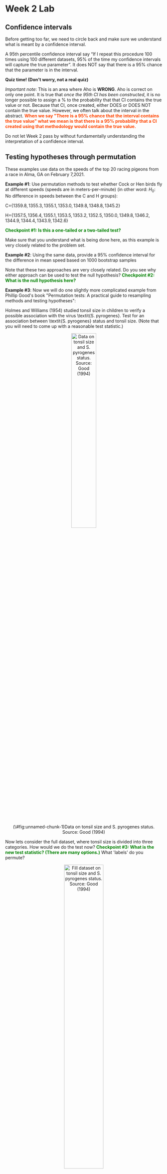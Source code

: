 Week 2 Lab
=============

Confidence intervals
-----------------------

Before getting too far, we need to circle back and make sure we understand what is meant by a confidence interval. 

A 95th percentile confidence interval say “If I repeat this procedure 100 times using 100 different datasets, 95% of the time my confidence intervals will capture the true parameter”. It does NOT say that there is a 95% chance that the parameter is in the interval.

**Quiz time! (Don't worry, not a real quiz)**

*Important note*: This is an area where Aho is **WRONG**. Aho is correct on only one point. It is true that *once the 95th CI has been constructed*, it is no longer possible to assign a $\%$ to the probability that that CI contains the true value or not. Because that CI, once created, either DOES or DOES NOT contain the true value. However, we often talk about the interval in the abstract. **<span style="color: orangered;">When we say "There is a 95$\%$ chance that the interval contains the true value" what we mean is that there is a 95$\%$ probability that a CI created using that methodology would contain the true value.</span>**

Do not let Week 2 pass by without fundamentally understanding the interpretation of a confidence interval. 

Testing hypotheses through permutation
------------------------------------

These examples use data on the speeds of the top 20 racing pigeons from a race in Alma, GA on February 7,2021. 

**Example #1**: Use permutation methods to test whether Cock or Hen birds fly at different speeds (speeds are in meters-per-minute) (in other word: $H_{0}$: No difference in speeds between the C and H groups):

C=$\{1359.8,1355.3,1355.1,1353.0,1349.8,1348.8,1345.2\}$

H=$\{1357.5,1356.4,1355.1,1353.5,1353.2,1352.5,1350.0,1349.8,1346.2,1344.9,1344.4,1343.9,1342.6\}$

**<span style="color: green;">Checkpoint #1: Is this a one-tailed or a two-tailed test?</span>**

Make sure that you understand what is being done here, as this example is very closely related to the problem set.


**Example #2**: Using the same data, provide a 95% confidence interval for the difference in mean speed based on 1000 bootstrap samples

Note that these two approaches are very closely related. Do you see why either approach can be used to test the null hypothesis? **<span style="color: green;">Checkpoint #2: What is the null hypothesis here?</span>**

**Example #3**: Now we will do one slightly more complicated example from Phillip Good's book "Permutation tests: A practical guide to resampling methods and testing hypotheses":

Holmes and Williams (1954) studied tonsil size in children to verify a possible association with the virus \textit{S. pyrogenes}. Test for an association between \textit{S. pyrogenes} status and tonsil size. (Note that you will need to come up with a reasonable test statistic.)

<div class="figure" style="text-align: center">
<img src="Table2categories.png" alt="Data on tonsil size and S. pyrogenes status. Source: Good (1994)" width="40%" />
<p class="caption">(\#fig:unnamed-chunk-1)Data on tonsil size and S. pyrogenes status. Source: Good (1994)</p>
</div>

Now lets consider the full dataset, where tonsil size is divided into three categories. How would we do the test now? **<span style="color: green;">Checkpoint #3: What is the new test statistic? (There are many options.)</span>** What 'labels' do you permute?

<div class="figure" style="text-align: center">
<img src="Table3categories.png" alt="Fill dataset on tonsil size and S. pyrogenes status. Source: Good (1994)" width="50%" />
<p class="caption">(\#fig:unnamed-chunk-2)Fill dataset on tonsil size and S. pyrogenes status. Source: Good (1994)</p>
</div>

Basics of bootstrap and jackknife
------------------------------------

To get started with bootstrap and jackknife techniques, we start by working through a very simple example. First we simulate some data


```r
x<-seq(0,9,by=1)
```

This will constutute our "data". Let's print the result of sampling with replacement to get a sense for it...


```r
table(sample(x,size=length(x),replace=T))
```

```
## 
## 2 3 4 5 7 8 9 
## 1 1 1 1 2 2 2
```

Now we will write a little script to take bootstrap samples and calculate the means of each of these bootstrap samples


```r
xmeans<-vector(length=1000)
for (i in 1:1000)
  {
  xmeans[i]<-mean(sample(x,replace=T))
  }
```

The actual number of bootstrapped samples is arbitrary *at this point* but there are ways of characterizing the precision of the bootstrap (jackknife-after-bootstrap) which might inform the number of bootstrap samples needed. *In practice*, people tend to pick some arbitrary but large number of bootstrap samples because computers are so fast that it is often easy to draw far more samples than are actually needed. When calculation of the statistic is slow (as might be the case if you are using the samples to construct a phylogeny, for example), then you would need to be more concerned with the number of bootstrap samples. 

First, lets just look at a histogram of the bootstrapped means and plot the actual sample mean on the histogram for comparison



```r
hist(xmeans,breaks=30,col="pink")
abline(v=mean(x),lwd=2)
```

<img src="Week-2-lab_files/figure-html/unnamed-chunk-6-1.png" width="672" />

Calculating bias and standard error
-----------------------------------

From these we can calculate the bias and standard deviation for the mean (which is the "statistic"):

$$
\widehat{Bias_{boot}} = \left(\frac{1}{k}\sum^{k}_{i=1}\theta^{*}_{i}\right)-\hat{\theta}
$$


```r
bias.boot<-mean(xmeans)-mean(x)
bias.boot
```

```
## [1] 0.0195
```

```r
hist(xmeans,breaks=30,col="pink")
abline(v=mean(x),lwd=5,col="black")
abline(v=mean(xmeans),lwd=2,col="yellow")
```

<img src="Week-2-lab_files/figure-html/unnamed-chunk-7-1.png" width="672" />

$$
\widehat{s.e._{boot}} = \sqrt{\frac{1}{k-1}\sum^{k}_{i=1}(\theta^{*}_{i}-\bar{\theta^{*}})^{2}}
$$


```r
se.boot<-sd(xmeans)
```

We can find the confidence intervals in two ways:

Method #1: Assume the bootstrap statistics are normally distributed


```r
LL.boot<-mean(xmeans)-1.96*se.boot #where did 1.96 come from?
UL.boot<-mean(xmeans)+1.96*se.boot
LL.boot
```

```
## [1] 2.734588
```

```r
UL.boot
```

```
## [1] 6.304412
```

Method #2: Simply take the quantiles of the bootstrap statistics


```r
quantile(xmeans,c(0.025,0.975))
```

```
##  2.5% 97.5% 
##   2.8   6.3
```

Let's compare this to what we would have gotten if we had used normal distribution theory. First we have to calculate the standard error:


```r
se.normal<-sqrt(var(x)/length(x))
LL.normal<-mean(x)-qt(0.975,length(x)-1)*se.normal
UL.normal<-mean(x)+qt(0.975,length(x)-1)*se.normal
LL.normal
```

```
## [1] 2.334149
```

```r
UL.normal
```

```
## [1] 6.665851
```

In this case, the confidence intervals we got from the normal distribution theory are too wide.

**<span style="color: green;">Checkpoint #4: Does it make sense why the normal distribution theory intervals are too wide?</span>** Because the original were were uniformly distributed, the data has higher variance than would be expected and therefore the standard error is higher than would be expected.

There are two packages that provide functions for bootstrapping, 'boot' and 'boostrap'. We will start by using the 'bootstrap' package, which was originally designed for Efron and Tibshirani's monograph on the bootstrap. 

To test the main functionality of the 'bootstrap' package, we will use the data we already have. The 'bootstrap' function requires the input of a user-defined function to calculate the statistic of interest. Here I will write a function that calculates the mean of the input values.


```r
library(bootstrap)
theta<-function(x)
  {
    mean(x)
  }
results<-bootstrap(x=x,nboot=1000,theta=theta)
results
```

```
## $thetastar
##    [1] 5.7 3.9 4.4 2.7 3.9 3.2 5.1 4.7 5.5 5.2 4.6 5.1 4.5 3.3 4.3 4.4 4.8 4.6
##   [19] 5.3 6.3 6.4 4.3 3.8 7.0 5.6 6.6 5.7 3.8 2.6 4.7 5.9 3.6 3.1 3.5 3.7 5.8
##   [37] 4.1 4.0 4.4 3.6 4.9 5.8 4.8 4.9 4.9 3.7 4.5 4.9 4.4 4.9 2.5 4.0 4.5 6.7
##   [55] 4.0 4.3 3.4 4.4 5.3 5.1 4.3 5.4 5.7 4.3 3.6 5.2 6.0 4.9 5.3 4.5 4.2 4.3
##   [73] 5.1 5.3 3.8 4.6 4.4 4.1 4.5 4.6 3.7 4.1 3.7 5.7 5.0 4.1 5.8 4.7 4.4 5.5
##   [91] 4.2 2.7 4.7 3.1 5.5 2.4 4.7 5.2 4.4 4.2 6.1 4.7 5.6 4.6 5.6 4.5 3.8 3.5
##  [109] 6.2 4.5 3.8 5.5 2.7 4.0 3.6 4.6 5.2 3.9 4.3 3.9 3.0 4.7 3.3 5.4 5.6 3.4
##  [127] 3.8 2.4 3.5 5.0 4.6 5.3 4.0 5.3 2.8 5.8 4.6 5.9 4.5 4.7 4.5 3.7 4.8 5.7
##  [145] 3.1 3.8 4.0 4.6 4.1 5.8 4.1 4.1 4.5 5.1 4.4 3.8 4.9 4.0 4.4 3.7 3.1 4.7
##  [163] 5.4 4.6 5.9 3.2 5.1 5.0 4.9 4.1 4.2 5.4 4.9 4.0 3.3 4.7 4.2 3.2 3.8 4.8
##  [181] 5.3 4.1 6.3 5.2 3.8 3.9 3.9 5.5 4.3 4.7 4.4 4.3 3.8 4.9 3.6 4.5 5.0 4.2
##  [199] 6.5 3.2 3.6 2.6 3.5 4.8 3.0 3.7 4.6 4.6 4.9 4.6 4.4 4.1 3.9 4.6 6.1 5.5
##  [217] 4.0 4.3 4.4 3.0 4.8 4.6 4.1 5.5 5.1 3.8 5.4 4.3 2.6 4.2 4.5 4.9 4.0 3.6
##  [235] 3.9 3.9 4.2 4.8 4.0 4.4 5.2 3.3 4.8 3.9 5.0 2.5 4.8 3.6 5.2 3.5 3.1 3.3
##  [253] 5.2 3.8 5.0 4.1 5.2 4.5 3.5 4.5 3.4 6.2 3.7 3.7 4.9 5.5 5.0 5.6 3.7 4.5
##  [271] 4.7 6.8 4.5 5.3 4.1 5.7 2.7 4.6 5.6 3.6 3.1 4.5 4.0 4.8 5.2 4.5 2.6 3.6
##  [289] 4.0 4.8 4.9 3.4 4.7 4.3 2.7 3.8 5.5 5.1 2.1 2.8 4.9 4.9 4.4 3.8 3.7 5.9
##  [307] 4.6 4.5 5.9 5.7 5.2 3.7 4.7 3.4 5.1 4.7 4.0 5.6 2.9 4.1 5.2 4.7 4.9 3.5
##  [325] 5.3 4.1 5.1 5.0 4.6 4.7 5.7 3.8 3.2 6.1 4.2 5.8 3.4 3.7 5.0 4.5 3.7 4.5
##  [343] 3.6 3.9 5.0 5.0 3.1 4.7 4.3 2.7 4.7 4.7 5.7 5.3 5.0 3.8 4.6 5.3 3.5 4.1
##  [361] 3.8 4.2 5.5 3.2 4.6 5.4 3.2 5.7 5.4 4.3 5.0 3.2 5.2 3.9 5.5 4.6 5.7 2.9
##  [379] 3.8 3.7 4.0 3.0 4.7 4.4 5.7 4.9 5.2 3.8 5.8 5.7 5.2 4.6 5.1 5.3 4.4 4.8
##  [397] 4.0 5.5 4.5 4.9 4.5 4.4 3.9 4.2 3.3 5.5 4.0 4.7 3.4 4.5 4.1 5.1 4.7 1.5
##  [415] 3.8 5.3 4.5 3.6 4.4 6.8 3.8 5.0 3.7 3.1 2.8 3.2 4.6 3.7 5.2 4.1 4.5 4.7
##  [433] 4.4 4.7 4.2 4.6 5.5 3.8 4.2 5.2 4.5 5.4 4.7 3.2 6.2 5.3 4.1 4.4 3.4 5.8
##  [451] 5.3 5.0 3.5 3.4 6.1 5.5 4.8 4.4 3.5 5.1 5.0 5.9 5.1 5.2 4.6 5.4 4.0 4.8
##  [469] 6.7 4.1 4.9 4.6 4.7 4.6 3.7 4.9 4.3 4.0 6.1 4.5 4.8 4.9 6.0 4.4 3.9 3.3
##  [487] 5.4 4.9 4.7 3.4 3.5 5.5 5.6 4.5 6.2 4.5 6.2 4.4 5.1 5.2 4.2 4.1 4.6 3.4
##  [505] 6.0 5.7 3.3 4.9 4.6 5.0 4.8 5.5 3.7 4.3 4.9 3.9 4.2 4.1 3.6 3.7 3.3 4.4
##  [523] 4.4 6.5 3.0 5.4 3.5 4.9 4.8 4.2 5.4 5.7 3.5 4.7 4.1 5.7 6.2 2.4 3.3 4.7
##  [541] 4.4 2.9 4.7 3.0 3.6 4.1 5.2 5.3 3.8 2.9 5.0 3.1 4.9 5.0 5.7 2.9 3.7 4.8
##  [559] 5.7 6.4 4.3 4.1 4.7 5.8 3.3 4.5 4.4 3.8 2.7 5.3 5.0 5.1 4.7 5.1 3.9 3.6
##  [577] 3.6 5.5 3.1 3.6 6.0 4.0 5.8 5.9 4.3 5.7 4.9 2.7 4.0 3.7 4.9 3.8 5.3 5.2
##  [595] 5.6 4.1 4.0 5.0 4.3 2.7 3.4 5.8 4.8 4.4 5.8 4.7 5.1 6.3 6.3 5.5 5.1 5.2
##  [613] 3.8 5.9 5.4 3.1 4.9 5.7 4.5 4.8 3.8 3.2 5.2 4.7 2.7 4.7 4.5 6.3 4.0 4.8
##  [631] 5.0 2.8 3.8 4.0 5.5 5.4 5.9 4.5 5.3 5.3 5.3 3.5 6.5 6.2 2.6 5.3 4.5 3.8
##  [649] 4.5 4.6 4.3 4.3 3.6 5.3 3.7 4.6 4.7 5.8 3.8 3.5 2.9 5.8 5.0 4.7 4.7 2.9
##  [667] 4.1 4.2 3.2 3.4 2.4 5.0 3.0 5.1 4.9 4.1 3.9 4.1 3.9 4.3 4.4 6.3 4.5 5.6
##  [685] 2.8 4.9 4.7 4.3 5.4 3.2 5.1 4.1 3.8 2.2 5.9 5.5 3.4 6.0 4.9 4.7 5.8 4.7
##  [703] 3.3 3.4 2.8 5.7 6.1 4.2 4.4 5.1 5.5 4.5 5.5 3.2 5.0 6.4 5.7 4.8 4.0 5.1
##  [721] 4.9 5.0 3.7 4.1 5.0 4.3 5.2 6.1 4.6 3.2 5.6 6.5 4.1 3.4 4.3 5.0 3.9 2.9
##  [739] 5.7 5.3 3.4 4.3 5.4 4.2 3.9 6.0 6.3 5.8 3.6 3.5 4.7 5.0 3.0 6.5 4.9 4.8
##  [757] 3.4 4.9 4.2 5.0 5.4 2.5 3.7 4.8 6.3 6.4 4.9 4.4 4.2 3.3 5.5 4.2 4.2 5.7
##  [775] 4.9 5.4 5.1 3.1 2.9 4.7 4.1 6.2 3.8 4.3 2.8 5.3 3.3 3.0 5.9 4.5 5.2 4.5
##  [793] 6.0 3.5 4.8 4.2 2.7 5.9 4.1 3.5 5.1 4.5 3.3 4.9 5.0 3.4 3.7 3.4 4.2 3.1
##  [811] 3.9 3.6 3.1 4.7 6.1 5.2 4.8 3.1 4.1 4.2 5.4 5.4 3.3 4.2 5.2 3.7 4.3 5.3
##  [829] 3.5 4.1 4.9 4.7 4.6 3.0 4.1 5.5 5.1 3.3 5.7 4.9 3.8 2.7 4.5 4.3 4.2 5.0
##  [847] 5.0 3.6 4.2 3.0 4.0 5.7 5.2 3.7 5.4 3.5 5.2 2.1 3.7 3.6 4.1 3.7 5.5 3.2
##  [865] 3.7 5.1 4.7 5.1 3.4 4.7 3.4 4.8 5.1 5.3 4.7 4.1 3.8 6.8 5.0 4.8 5.4 3.7
##  [883] 3.8 4.1 3.4 5.9 4.3 5.0 3.4 5.1 4.0 4.5 3.3 4.7 5.3 4.5 3.9 3.2 5.7 3.9
##  [901] 5.2 4.7 6.2 3.2 6.7 5.8 5.6 3.2 4.8 5.0 5.5 3.1 4.0 5.8 4.6 2.9 3.4 3.1
##  [919] 5.5 3.6 4.1 4.3 4.1 2.9 5.7 4.6 2.8 4.7 5.1 5.2 3.8 4.4 5.4 5.2 3.2 3.2
##  [937] 4.1 6.9 4.7 3.2 5.3 5.4 4.3 3.6 4.4 4.7 3.6 4.8 5.9 5.4 4.0 6.2 3.4 4.2
##  [955] 4.1 5.0 4.2 4.4 4.5 5.8 4.2 4.4 3.6 6.1 5.2 4.3 4.8 5.0 5.3 6.9 4.7 4.3
##  [973] 4.1 4.9 5.1 4.1 2.7 5.3 5.1 5.5 3.3 4.0 5.0 3.6 4.2 3.3 3.9 2.5 3.6 4.8
##  [991] 3.3 4.3 6.1 4.1 4.5 4.0 3.1 5.2 4.2 2.0
## 
## $func.thetastar
## NULL
## 
## $jack.boot.val
## NULL
## 
## $jack.boot.se
## NULL
## 
## $call
## bootstrap(x = x, nboot = 1000, theta = theta)
```

```r
quantile(results$thetastar,c(0.025,0.975))
```

```
##  2.5% 97.5% 
##   2.7   6.3
```

Notice that we get exactly what we got last time. This illustrates an important point, which is that the bootstrap functions are often no easier to use than something you could write yourself.

You can also define a function of the bootstrapped statistics (we have been calling this theta) to pull out immediately any summary statistics you are interested in from the bootstrapped thetas.

Here I will write a function that calculates the bias of my estimate of the mean (which is 4.5 [i.e. the mean of the number 0,1,2,3,4,5,6,7,8,9])


```r
bias<-function(x)
  {
  mean(x)-4.5
  }
results<-bootstrap(x=x,nboot=1000,theta=theta,func=bias)
results
```

```
## $thetastar
##    [1] 5.0 3.9 4.2 5.3 3.4 3.7 6.9 4.9 3.6 3.8 4.0 3.6 3.3 3.3 3.6 3.8 6.0 4.6
##   [19] 4.2 4.4 4.0 3.9 2.0 4.2 5.3 4.7 3.2 4.1 5.0 3.3 5.2 5.7 4.1 3.7 4.8 4.3
##   [37] 2.5 3.6 5.1 4.7 4.4 3.6 3.6 5.5 5.0 5.2 4.3 4.0 3.9 3.8 4.6 5.0 4.7 4.1
##   [55] 4.4 4.3 4.8 4.4 3.1 4.6 6.3 4.9 4.2 3.6 5.2 3.8 3.9 5.0 4.1 3.7 4.7 5.2
##   [73] 4.2 3.6 2.9 4.9 4.5 7.0 5.2 2.6 5.2 3.8 4.9 5.2 4.1 5.5 4.2 3.9 3.8 2.8
##   [91] 3.4 3.0 3.3 3.2 3.4 4.6 6.4 5.2 2.7 2.9 3.8 5.6 4.0 5.1 3.5 3.4 4.7 3.2
##  [109] 5.5 5.1 4.2 4.3 4.7 5.6 3.6 4.8 5.2 5.1 4.7 5.2 4.5 3.0 5.2 4.4 4.2 5.2
##  [127] 3.2 2.5 4.3 3.5 3.5 6.4 3.5 3.6 3.5 5.6 5.4 4.7 4.6 4.9 3.3 5.8 4.8 5.9
##  [145] 3.5 2.0 2.5 3.1 3.3 4.2 6.5 4.0 5.0 5.8 4.3 4.5 4.9 3.3 3.3 2.3 4.0 4.4
##  [163] 4.3 4.5 4.7 6.8 4.9 5.4 4.3 4.7 2.6 3.7 5.6 5.4 5.3 3.1 6.0 4.0 5.4 4.6
##  [181] 4.9 4.4 4.7 5.1 3.8 5.0 4.6 5.4 5.0 3.1 3.2 2.8 5.7 5.5 4.2 2.1 3.9 4.7
##  [199] 4.9 4.8 4.0 6.9 3.2 6.0 4.6 4.0 6.5 3.3 5.5 5.1 5.3 3.5 4.6 5.6 4.9 3.6
##  [217] 5.3 4.5 3.4 4.5 2.7 4.6 4.9 3.3 4.7 4.2 4.1 5.8 4.0 3.3 4.1 3.9 5.6 4.0
##  [235] 4.4 4.9 3.8 3.9 4.8 3.9 4.9 5.5 4.9 4.8 4.7 4.1 5.3 3.9 4.2 4.8 5.5 4.0
##  [253] 3.6 5.1 6.6 4.5 4.8 4.8 5.6 3.6 4.4 5.5 3.7 5.5 5.6 4.6 3.9 4.2 4.6 3.7
##  [271] 4.3 3.6 4.0 3.6 2.6 5.8 4.8 3.3 4.9 3.0 6.1 3.8 4.8 5.2 5.3 5.7 3.0 4.9
##  [289] 5.3 3.5 3.4 5.4 3.5 2.9 4.7 5.0 4.8 4.5 3.6 6.0 5.0 5.3 5.7 5.2 4.7 3.6
##  [307] 5.3 1.9 4.9 3.7 4.3 4.0 4.9 5.7 4.7 4.8 3.6 4.3 4.6 4.0 3.8 4.3 4.8 5.9
##  [325] 3.4 3.6 5.3 5.2 4.8 4.7 4.3 4.3 5.1 4.7 4.2 3.3 4.8 2.9 5.1 3.4 5.0 5.7
##  [343] 4.7 4.4 5.4 5.4 5.0 4.3 4.2 7.0 5.1 4.4 5.7 5.4 6.0 4.0 5.0 5.1 5.7 3.0
##  [361] 6.3 4.5 4.1 1.9 5.5 4.4 5.2 5.2 3.6 4.1 4.3 2.5 4.5 3.8 4.2 3.9 5.3 4.2
##  [379] 4.4 3.3 5.4 4.3 4.6 5.1 3.6 5.4 4.4 3.6 3.3 4.7 4.0 5.9 5.6 4.4 4.2 3.1
##  [397] 4.9 3.8 5.3 4.2 4.0 3.8 5.0 5.0 4.7 3.2 5.6 4.5 5.0 4.1 4.2 5.2 5.4 6.1
##  [415] 4.2 5.0 5.4 4.7 5.1 3.8 4.3 4.8 3.9 5.0 4.7 3.5 4.5 4.2 3.6 4.4 5.4 4.8
##  [433] 4.3 4.1 4.9 5.1 4.7 4.6 4.7 5.1 4.4 5.9 5.4 4.9 2.7 3.8 4.5 3.7 3.3 3.9
##  [451] 4.2 5.1 3.2 4.9 6.7 4.1 4.5 2.6 3.7 3.7 5.3 4.9 5.5 5.1 3.4 5.7 5.2 4.5
##  [469] 5.5 3.6 4.9 5.8 5.9 4.4 4.5 5.2 3.6 4.0 5.1 3.9 3.9 7.3 3.7 5.1 3.7 5.4
##  [487] 4.7 4.2 4.7 3.8 4.5 4.2 4.3 5.2 4.5 4.0 4.8 4.0 3.1 3.8 4.0 2.9 3.2 4.0
##  [505] 5.1 4.4 4.5 4.8 4.6 4.6 5.2 3.7 5.7 3.6 5.0 4.1 4.5 5.6 5.8 5.1 4.1 6.0
##  [523] 4.2 3.8 4.1 4.9 5.3 4.6 5.0 4.4 5.7 4.9 4.6 5.5 3.9 5.4 4.4 4.4 3.5 7.0
##  [541] 5.2 4.1 5.0 2.5 3.2 4.0 5.3 3.5 4.0 4.8 5.9 5.3 2.5 4.6 4.8 3.5 3.4 3.8
##  [559] 5.1 6.3 5.3 3.9 5.6 3.5 3.3 5.0 4.8 3.2 3.3 4.5 4.8 5.8 3.5 5.1 3.4 3.5
##  [577] 3.4 5.9 4.9 3.0 3.2 3.8 4.5 5.0 5.3 5.8 5.7 3.7 5.7 4.9 4.5 5.9 3.9 4.0
##  [595] 5.5 5.1 4.6 3.9 7.4 5.4 3.5 3.6 4.4 3.7 5.4 3.8 2.9 5.3 4.8 5.3 3.1 5.2
##  [613] 5.3 5.5 5.2 4.7 6.3 5.6 4.4 3.4 4.4 4.4 5.7 4.5 3.6 4.8 3.4 3.6 4.7 4.2
##  [631] 5.4 4.4 4.6 3.1 3.3 5.9 5.5 3.6 5.2 4.9 5.6 4.3 3.1 5.6 3.4 5.8 4.7 4.1
##  [649] 4.6 4.2 4.1 5.5 5.5 3.9 4.6 3.7 3.6 5.0 4.1 3.9 4.8 3.2 3.9 3.8 4.8 2.8
##  [667] 6.3 5.4 6.2 4.4 4.9 3.8 3.6 2.3 4.3 3.6 4.5 4.1 4.5 4.6 5.0 5.0 3.3 5.2
##  [685] 4.2 4.9 3.0 5.1 4.7 4.2 3.7 2.7 4.4 5.1 3.1 4.9 3.3 4.5 5.6 4.0 3.7 3.6
##  [703] 4.5 5.5 3.7 6.0 4.6 4.5 6.4 6.4 3.8 4.0 4.3 3.4 5.1 3.4 2.6 3.6 5.1 4.3
##  [721] 4.8 3.3 4.0 4.8 4.4 3.5 4.6 4.7 5.2 4.5 3.6 6.1 5.1 5.2 2.9 5.3 3.3 4.4
##  [739] 3.6 4.9 5.2 2.9 5.6 5.0 3.5 3.0 4.4 5.2 4.7 5.2 4.2 5.0 5.2 5.5 5.1 3.8
##  [757] 4.4 3.3 5.3 5.4 4.8 4.1 4.2 4.1 5.3 4.4 5.5 3.8 4.7 3.8 3.8 4.1 4.7 3.0
##  [775] 5.2 4.5 4.9 4.5 4.3 5.0 3.9 3.3 4.7 7.0 4.4 4.3 3.0 2.8 5.1 5.2 3.8 4.0
##  [793] 6.9 4.6 5.1 4.1 5.2 5.3 4.7 4.8 4.2 4.6 5.1 3.9 4.1 4.6 4.2 3.8 4.9 4.4
##  [811] 5.5 3.3 2.8 4.0 3.8 5.4 5.8 5.5 4.7 4.2 2.9 3.6 5.5 4.8 5.5 3.6 4.0 5.0
##  [829] 4.2 3.7 3.8 3.9 4.4 4.9 5.3 2.8 5.1 4.4 6.3 4.8 6.0 2.9 4.3 3.8 5.0 4.2
##  [847] 5.1 5.2 5.5 5.0 5.2 3.4 3.9 5.6 3.7 4.8 5.4 5.1 3.4 3.3 4.0 4.5 5.6 4.1
##  [865] 3.9 4.0 4.3 3.5 4.4 4.1 3.4 4.2 3.6 4.5 3.7 3.4 4.5 5.9 3.6 5.5 4.5 6.1
##  [883] 4.8 4.5 6.8 3.3 4.8 4.9 4.0 5.8 4.3 3.6 3.7 6.3 3.8 4.0 5.1 5.1 4.9 3.1
##  [901] 3.5 5.4 5.6 5.8 6.3 4.1 4.5 3.9 4.6 4.6 4.5 4.1 6.1 3.0 2.2 7.0 3.1 4.6
##  [919] 3.0 5.2 4.4 5.9 3.7 4.4 5.1 4.5 6.1 4.5 5.0 4.8 3.2 3.7 4.6 4.6 4.2 4.9
##  [937] 3.4 4.1 3.9 5.3 4.6 3.2 3.2 2.7 3.6 4.3 4.7 6.5 4.9 2.5 4.6 5.4 3.6 4.6
##  [955] 5.5 5.0 5.0 3.5 6.3 4.8 5.2 3.9 4.7 3.2 4.6 3.3 4.1 5.1 5.3 4.3 4.4 4.7
##  [973] 6.0 3.4 3.9 4.2 4.4 3.8 3.8 3.1 3.3 3.2 3.1 5.5 4.2 5.1 4.0 4.8 5.9 4.5
##  [991] 5.9 3.4 4.0 5.6 3.9 5.8 3.0 5.4 4.1 3.5
## 
## $func.thetastar
## [1] -0.0351
## 
## $jack.boot.val
##  [1]  0.48664773  0.38543417  0.28807339  0.11636905 -0.02149254 -0.12588556
##  [7] -0.19631902 -0.28296089 -0.45864865 -0.54735294
## 
## $jack.boot.se
## [1] 1.001345
## 
## $call
## bootstrap(x = x, nboot = 1000, theta = theta, func = bias)
```

Compare this to 'bias.boot' (our result from above). Why might it not be the same? Try running the same section of code several times. See how the value of the bias ($func.thetastar) jumps around? We should not be surprised by this because we can look at the jackknife-after-bootstrap estimate of the standard error of the function (in this case, that function is the bias) and we can see that it is not so small that we wouldn't expect some variation in these values.

Remember, everything we have discussed today are estimates. The statistic as applied to your data will change with new data, as will the standard error, the confidence intervals - everything! All of these values have sampling distributions and are subject to change if you repeated the procedure with new data.

Note that we can calculate any function of $\theta^{*}$. A simple example would be the 72nd percentile:


```r
perc72<-function(x)
  {
  quantile(x,probs=c(0.72))
  }
results<-bootstrap(x=x,nboot=1000,theta=theta,func=perc72)
results
```

```
## $thetastar
##    [1] 5.3 5.3 5.4 4.5 3.9 4.6 5.0 5.6 6.1 4.2 5.3 3.5 4.1 2.7 4.2 3.5 3.5 5.4
##   [19] 4.5 4.6 4.9 4.8 3.2 3.4 3.3 4.8 4.5 4.2 4.5 4.2 3.2 3.7 6.4 3.9 3.3 5.2
##   [37] 6.1 5.1 4.8 4.2 4.4 4.3 3.2 4.7 5.5 4.7 3.3 4.4 4.3 4.5 4.5 3.9 5.3 6.8
##   [55] 5.2 3.9 3.3 4.7 4.9 5.1 5.8 4.2 6.9 4.5 5.8 3.9 5.6 5.0 5.2 4.7 4.2 5.8
##   [73] 3.2 6.5 5.1 4.9 2.7 4.8 3.6 5.0 5.1 3.1 2.6 5.5 4.6 3.7 7.0 5.0 4.0 4.2
##   [91] 5.6 3.3 6.2 4.7 4.3 3.8 3.8 4.8 3.6 5.3 4.3 5.5 5.5 2.8 4.2 4.7 4.1 4.1
##  [109] 3.9 4.6 3.9 4.4 4.2 6.0 4.2 2.3 5.3 4.9 3.4 5.6 3.6 4.9 2.6 3.6 4.2 4.9
##  [127] 3.6 4.1 4.8 3.6 5.9 4.8 4.7 4.3 5.6 2.8 3.7 4.1 4.0 4.0 4.8 4.3 5.9 4.1
##  [145] 4.4 4.3 3.1 4.1 5.2 2.8 3.0 3.5 4.1 3.7 3.0 4.0 4.1 3.9 4.5 4.2 4.2 4.9
##  [163] 4.7 4.4 4.1 5.3 4.9 4.6 4.1 3.5 3.2 3.4 5.7 3.5 2.6 4.5 4.3 3.9 3.5 6.0
##  [181] 5.1 5.4 3.1 5.3 4.5 5.7 4.6 4.7 5.6 4.5 2.7 4.7 3.3 4.4 4.5 6.9 4.6 3.6
##  [199] 4.5 5.3 3.9 3.3 4.0 4.9 4.4 3.6 4.5 4.9 4.9 5.5 3.5 5.4 4.1 3.0 4.0 5.1
##  [217] 5.6 3.1 5.1 5.5 3.4 5.6 5.7 4.1 5.2 6.2 4.0 3.3 5.3 5.4 5.3 2.7 5.3 2.9
##  [235] 4.4 5.4 4.5 4.6 4.3 4.2 4.4 3.4 3.2 5.3 4.6 4.2 4.0 5.4 3.1 4.8 4.8 4.4
##  [253] 3.6 4.4 4.5 2.9 4.8 4.1 5.0 4.7 4.4 4.5 3.6 4.3 4.4 4.8 3.3 6.5 4.9 3.6
##  [271] 3.5 4.9 3.1 5.8 5.2 6.2 4.2 4.2 2.8 6.4 3.9 5.7 5.0 4.2 4.1 4.6 5.5 2.4
##  [289] 4.5 3.8 4.4 4.0 5.2 4.8 5.7 5.2 4.3 3.5 3.7 5.5 5.6 5.3 6.2 2.9 4.3 4.3
##  [307] 4.3 6.2 4.1 5.1 6.4 4.2 4.9 6.2 3.1 6.0 3.7 4.9 4.9 4.9 4.8 3.5 4.1 5.7
##  [325] 3.7 3.3 3.2 4.8 4.6 3.4 4.0 4.7 4.6 3.3 4.6 5.1 4.1 5.3 3.8 3.8 3.0 5.6
##  [343] 3.7 3.8 4.6 4.7 5.4 5.1 3.1 4.7 4.8 5.6 4.8 3.5 5.4 4.3 6.5 4.0 5.8 4.0
##  [361] 4.4 5.5 3.0 3.8 4.4 6.4 4.5 3.6 4.5 4.9 7.1 4.5 5.1 3.8 5.5 5.0 5.4 4.7
##  [379] 6.3 3.8 3.9 3.8 4.9 5.3 4.9 4.6 6.2 3.7 5.1 4.0 4.6 4.3 4.5 1.2 5.1 4.9
##  [397] 5.6 4.1 3.8 4.8 5.2 4.9 4.3 4.9 5.0 4.7 5.4 4.8 3.1 3.9 4.7 4.9 4.5 4.8
##  [415] 4.9 5.5 6.3 5.4 2.4 3.6 5.2 3.9 4.3 4.0 4.1 4.2 2.2 5.2 3.9 5.2 5.0 6.4
##  [433] 3.9 5.7 4.3 4.1 5.4 4.5 3.8 3.4 3.7 4.6 6.4 5.3 4.5 5.3 4.4 4.4 3.5 4.6
##  [451] 4.0 5.2 3.4 4.0 5.0 3.5 3.4 3.1 4.4 4.5 4.4 3.2 4.5 4.5 5.2 3.8 4.5 5.0
##  [469] 4.5 4.4 3.7 5.1 3.1 6.0 3.0 4.7 3.4 3.7 6.6 4.3 4.1 4.9 4.9 6.0 4.3 4.7
##  [487] 5.3 5.5 5.6 5.4 3.9 5.1 4.9 3.8 4.0 4.6 4.4 4.1 4.7 2.3 4.7 5.2 5.4 2.5
##  [505] 3.7 4.0 4.7 2.6 4.1 7.4 4.3 4.6 3.1 5.1 3.9 2.6 5.6 5.1 3.2 4.0 3.2 5.7
##  [523] 3.6 4.5 5.2 3.7 4.9 5.4 5.2 4.2 4.7 3.1 4.6 4.5 4.0 4.4 3.7 4.2 3.8 4.1
##  [541] 4.2 4.1 3.8 4.8 5.9 4.0 5.5 4.4 3.6 3.5 4.0 3.8 4.4 2.9 5.0 3.7 3.7 4.1
##  [559] 3.7 3.8 4.3 4.2 5.2 3.7 4.9 6.0 5.4 3.2 4.9 4.6 3.5 4.5 4.4 3.6 5.5 4.5
##  [577] 6.1 2.7 3.9 5.1 4.3 4.3 4.8 3.4 4.1 3.7 4.3 3.0 5.7 3.5 5.2 3.5 5.5 5.0
##  [595] 4.5 4.9 3.3 6.8 4.0 5.2 3.7 4.8 5.1 6.7 4.7 4.2 4.2 3.3 3.4 5.6 4.4 4.1
##  [613] 3.7 5.1 5.3 5.1 4.3 5.2 5.8 4.5 2.5 4.1 4.2 6.2 5.0 4.9 4.0 2.8 4.7 5.3
##  [631] 6.1 6.0 3.8 3.2 3.0 4.6 5.9 4.1 5.5 5.0 6.3 4.3 4.7 2.1 5.7 4.7 2.8 3.1
##  [649] 3.6 6.3 4.4 5.0 5.0 4.9 3.6 2.8 4.3 4.9 2.2 3.8 4.6 5.4 4.8 4.6 4.3 4.4
##  [667] 6.0 3.2 3.7 6.0 3.3 5.6 5.2 4.4 5.1 6.6 4.7 2.3 4.9 5.0 3.8 2.8 3.7 3.7
##  [685] 3.4 4.6 6.5 2.0 5.5 4.9 5.4 4.0 3.3 5.2 5.7 4.1 5.4 5.5 4.8 3.2 7.2 4.7
##  [703] 4.4 4.0 3.7 5.5 3.4 4.4 4.8 4.2 4.1 5.2 5.0 5.1 4.9 3.6 4.7 5.1 4.5 4.3
##  [721] 3.6 3.1 6.0 2.5 4.2 2.4 4.5 4.9 3.5 5.5 5.2 4.3 3.8 3.9 3.1 5.7 4.8 6.4
##  [739] 5.0 3.4 3.9 5.8 3.1 4.9 3.9 4.0 5.4 5.5 4.6 3.5 5.6 4.0 5.2 4.0 6.2 4.5
##  [757] 4.3 2.9 3.2 5.3 3.3 4.4 4.3 7.1 3.1 4.2 3.9 4.3 5.9 3.8 4.3 4.8 5.4 5.6
##  [775] 4.3 4.5 4.3 3.9 3.9 5.7 5.0 4.4 5.6 4.8 4.1 4.4 4.7 5.2 3.1 4.8 2.9 5.8
##  [793] 4.8 4.1 4.5 4.2 6.0 3.6 4.8 4.2 3.6 5.5 4.8 4.9 4.1 3.8 4.8 3.6 2.7 4.0
##  [811] 4.2 5.5 5.5 4.4 4.5 5.6 3.2 6.0 3.6 2.1 4.0 3.9 4.4 4.6 3.9 3.8 3.9 5.3
##  [829] 4.2 4.7 4.0 6.0 5.5 3.6 4.9 3.9 5.7 3.8 4.6 6.4 4.0 5.7 5.1 3.2 3.9 6.2
##  [847] 5.4 6.0 4.7 3.8 5.1 2.9 4.2 5.2 4.3 4.8 3.3 3.6 4.4 4.4 5.4 4.6 3.4 4.4
##  [865] 4.3 3.5 3.8 3.2 2.7 4.9 3.9 3.9 4.6 5.3 5.0 4.2 5.1 4.4 4.7 3.1 6.1 5.6
##  [883] 5.5 4.8 5.3 6.1 4.7 4.8 5.3 4.8 3.6 5.4 3.5 4.9 4.5 5.2 4.3 4.0 5.4 4.1
##  [901] 3.5 4.3 4.9 5.2 3.9 4.7 4.9 4.5 4.5 4.6 2.8 5.4 3.2 3.0 2.5 3.5 3.4 5.1
##  [919] 5.5 3.7 3.6 5.1 3.5 4.7 4.3 4.2 6.0 3.8 3.9 3.4 5.2 5.1 4.4 4.1 6.0 3.8
##  [937] 5.5 5.3 5.1 5.3 5.1 2.8 5.1 4.0 4.6 3.3 4.9 4.9 4.6 4.1 3.6 1.7 4.2 3.8
##  [955] 4.5 3.8 4.5 5.2 4.5 4.7 3.7 5.3 4.5 5.3 5.8 5.4 5.5 4.7 4.7 4.9 4.4 5.4
##  [973] 5.3 5.3 6.7 4.2 5.1 6.1 6.0 4.4 4.7 4.6 4.4 4.5 5.5 6.1 5.7 3.8 3.6 4.5
##  [991] 4.0 2.6 4.9 4.2 4.6 4.3 3.7 4.3 3.8 4.7
## 
## $func.thetastar
## 72% 
##   5 
## 
## $jack.boot.val
##  [1] 5.500 5.400 5.300 5.208 5.200 4.900 4.900 4.644 4.700 4.400
## 
## $jack.boot.se
## [1] 1.029524
## 
## $call
## bootstrap(x = x, nboot = 1000, theta = theta, func = perc72)
```

On Tuesday we went over an example in which we bootstrapped the correlation coefficient between LSAT scores and GPA. To do that, we sampled pairs of (LSAT,GPA) data with replacement. Here is a little script that would do something like that using (X,Y) data that are independently drawn from the normal distribution


```r
xdata<-matrix(rnorm(30),ncol=2)
```

Everyone's data is going to be different. With such a small sample size, it would be easy to get a positive or negative correlation by random change, but on average across everyone's datasets, there should be zero correlation because the two columns are drawn independently.


```r
n<-15
theta<-function(x,xdata)
  {
  cor(xdata[x,1],xdata[x,2])
  }
results<-bootstrap(x=1:n,nboot=50,theta=theta,xdata=xdata) 
#NB: xdata is passed to the theta function, not needed for bootstrap function itself
```

Notice the parameters that get passed to the 'bootstrap' function are: (1) the indexes which will be sampled with replacement. This is different that the raw data but the end result is the same because both the indices and the raw data get passed to the function 'theta' (2) the number of bootrapped samples (in this case 50) (3) the function to calculate the statistic (4) the raw data.

Lets look at a histogram of the bootstrapped statistics $\theta^{*}$ and draw a vertical line for the statistic as applied to the original data.


```r
hist(results$thetastar,breaks=30,col="pink")
abline(v=cor(xdata[,1],xdata[,2]),lwd=2)
```

<img src="Week-2-lab_files/figure-html/unnamed-chunk-17-1.png" width="672" />

Parametric bootstrap
---------------------

Let's do one quick example of a parametric bootstrap. We haven't introduced distributions yet (except for the Gaussian, or Normal, distribution, which is the most familiar), so lets spend a few minutes exploring the Gamma distribution, just so we have it to work with for testing out parametric bootstrap. All we need to know is that the Gamma distribution is a continuous, non-negative distribution that takes two parameters, which we call "shape" and "rate". Lets plot a few examples just to see what a Gamma distribution looks like. (Note that the Gamma distribution can be parameterized by "shape" and "rate" OR by "shape" and "scale", where "scale" is just 1/"rate". R will allow you to use either (shape,rate) or (shape,scale) as long as you specify which you are providing.

<img src="Week-2-lab_files/figure-html/unnamed-chunk-18-1.png" width="672" />


Let's generate some fairly sparse data from a Gamma distribution


```r
original.data<-rgamma(10,3,5)
```

and calculate the skew of the data using the R function 'skewness' from the 'moments' package. 


```r
library(moments)
theta<-skewness(original.data)
head(theta)
```

```
## [1] 0.7464885
```

What is skew? Skew describes how assymetric a distribution is. A distribution with a positive skew is a distribution that is "slumped over" to the right, with a right tail that is longer than the left tail. Alternatively, a distribution with negative skew has a longer left tail. Here we are just using it for illustration, as a property of a distribution that you may want to estimate using your data.

Lets use 'fitdistr' to fit a gamma distribution to these data. This function is an extremely handy function that takes in your data, the name of the distribution you are fitting, and some starting values (for the estimation optimizer under the hood), and it will return the parameter values (and their standard errors). We will learn in a couple weeks how R is doing this, but for now we will just use it out of the box. (Because we generated the data, we happen to know that the data are gamma distributed. In general we wouldn't know that, and we will see in a second that our assumption about the shape of the data really does make a difference.)


```r
library(MASS)
fit<-fitdistr(original.data,dgamma,list(shape=1,rate=1))
```

```
## Warning in densfun(x, parm[1], parm[2], ...): NaNs produced
```

```r
# fit<-fitdistr(original.data,"gamma")
# The second version would also work.
fit
```

```
##     shape       rate  
##   1.835559   3.907881 
##  (0.758100) (1.853895)
```

Now lets sample with replacement from this new distribution and calculate the skewness at each step:


```r
results<-c()
for (i in 1:1000)
  {
  x.star<-rgamma(length(original.data),shape=fit$estimate[1],rate=fit$estimate[2])
  results<-c(results,skewness(x.star))
  }
head(results)
```

```
## [1] -0.4561257  2.0850922  1.5857577  1.4703885  1.7973359  1.3926469
```

```r
hist(results,breaks=30,col="pink",ylim=c(0,1),freq=F)
```

<img src="Week-2-lab_files/figure-html/unnamed-chunk-22-1.png" width="672" />

Now we have the bootstrap distribution for skewness (the $\theta^{*}$ s), we can compare that to the equivalent non-parametric bootstrap:


```r
results2<-bootstrap(x=original.data,nboot=1000,theta=skewness)
results2
```

```
## $thetastar
##    [1] -0.309222158  0.920113992  2.177881616  0.789130425  0.515020770
##    [6]  0.680808282  0.115107203  0.553323187  0.260083641  1.137215506
##   [11]  0.514722573  0.966955944  0.898916665  0.080560802  1.038618135
##   [16]  1.398403604  1.309314388  0.908162998  1.056601599 -0.120484884
##   [21]  0.776350091  1.650052880  0.027425848  0.844682468  0.265709147
##   [26]  0.288987620  1.216438528  1.221716048  0.814951307  1.995707571
##   [31]  0.282095266 -0.136479911  0.353432061  0.520595996  0.719201999
##   [36]  0.953784524  1.158891400  0.303894000  0.745749917  0.888041065
##   [41]  1.030801542  0.739152950  1.253735524  0.101442027  1.219578320
##   [46]  0.522580157  1.310422166  0.053197544  0.412719053  0.778864592
##   [51]  1.085659941  0.484648921 -0.039455466  0.913389307  0.040076528
##   [56]  0.736174961  1.012304295  0.419973283  0.676043171  1.630435046
##   [61]  1.666375690  0.903379591  0.431267462  0.468488576  1.104190670
##   [66]  0.633788295  0.467465151  0.202542406  0.476648150  0.380682257
##   [71]  0.226295306  0.518363578  0.560611284  0.432265701  0.398077903
##   [76]  1.137837979  1.269149792  1.865161857  0.228188923 -0.134947225
##   [81]  1.169284715  0.742615341  0.590453183  0.170812117  0.139312738
##   [86]  1.040917068  0.363344852  0.086059258  0.345545080  0.743145380
##   [91]  0.278484787  1.531916485  0.744672904  0.785793473  1.124739892
##   [96]  1.368963807  1.021288956 -0.017860527  0.927401757 -0.813493685
##  [101]  0.295461467  1.236139008  0.355518999  0.631649696  0.126325605
##  [106]  0.287883386  1.124351311  1.119592326  0.212268545  0.331918141
##  [111]  1.375268875  0.212302119  0.767566835  0.300692761 -2.073737117
##  [116]  0.326027740  1.523806131  0.714798947  1.047385659  0.038914638
##  [121]  1.688434528  0.885663447  1.006118534  0.747972968  1.047893688
##  [126]  1.781490441  0.695087441  0.374659371  0.851830758  0.741365467
##  [131]  0.368920839  0.165423740  0.682309275  1.643904528  0.487749508
##  [136]  0.712402128  0.954331288  0.760487270  0.199907889  0.493595117
##  [141]  0.091201938 -0.304563935  1.393441472  0.744909848  0.722334934
##  [146]  0.231790874  1.173464086  0.581704157  0.924067890  0.660975480
##  [151]  0.637420125  2.258064600  1.064621377  0.400985566  0.274725562
##  [156]  0.176759232  1.125262108  0.317612408  0.758866040  0.453098586
##  [161]  1.060497934  0.781001978  0.476998856 -0.426334611 -0.054907016
##  [166]  0.270803929 -0.368180874  0.409283337  0.616537653  1.754812404
##  [171]  0.913393262  0.260806259  0.396154086  0.992225181  0.654758230
##  [176]  1.102864167  0.164573370  0.339830272  0.594959155  1.287267588
##  [181]  0.393423649  0.015580315  0.635681194  1.411061891  0.361358960
##  [186]  0.442697801  0.727383568  0.289252725  1.265547309  0.948492010
##  [191] -0.144483241  0.489441039 -0.030455551  1.247870523 -0.287617750
##  [196]  0.033154265  0.476717586  1.231695766  0.759718681  0.794319454
##  [201]  0.646767016  1.047765386  0.024115808  1.765195271  0.445743362
##  [206]  0.402921689  0.658684791  1.944086472  1.452130519  0.259029539
##  [211]  0.509609721 -0.051280804  0.428049819  0.437830728  0.960204535
##  [216]  0.540530075 -0.331108369  0.032017649  1.757375746  1.669783178
##  [221]  0.361692877  1.247308207  1.013570173  1.117162696  0.639629243
##  [226]  0.307946654  0.806783223  0.480915053  0.634559314  0.633539254
##  [231]  0.614531835  0.116016762  0.328820508  0.751658283  0.802995979
##  [236]  1.119397076  1.320032084  0.888629760  0.410720430  0.186717659
##  [241]  0.728011463  0.557762606  0.491034186 -0.002800456 -0.306371203
##  [246]  0.588811454  0.251977266  0.239996966  1.044284462  1.299168603
##  [251]  0.201606889  0.395066826  1.117004670  0.560348454  1.432285835
##  [256] -0.035802194 -0.293867305 -0.243954354  0.161741055  1.687283360
##  [261]  1.411061891  1.184983867  0.614316856  0.449854628  0.703491687
##  [266]  0.853861183  1.028798127  1.653987012  0.295070672  0.876333743
##  [271] -0.316943099  0.943724671  0.634559314 -0.358778655  2.397417332
##  [276]  0.437835051  0.842357860  0.923411539  1.413988464  1.024072380
##  [281]  0.552952713  0.474666431  0.722318817  0.914155251  2.248683636
##  [286]  0.960357210  0.958815252  0.888779248  1.080015251  0.006797408
##  [291]  1.514990967  0.688559166  0.291686421  0.636117099  0.264779505
##  [296]  0.798557834  0.652294591  2.223792884  0.525329324  0.393061025
##  [301]  0.368576379  1.661378294  0.661226209  1.472033176  1.057462590
##  [306]  1.251049564  1.098649076  0.614777506  0.431578722  0.366577104
##  [311]  1.342949844  1.013389410  0.244466782  1.175542180 -0.271726355
##  [316]  0.563708151  1.364024732  0.605842661  0.329296615  1.021114919
##  [321]  1.881440109  0.129696284  0.307307030  0.766662783  0.467942993
##  [326] -0.344400322  0.510345859 -0.069606315  0.762905993  0.435605179
##  [331]  1.411161856  0.358468310  1.072424157  0.307692697  0.516640740
##  [336]  0.245649227  0.967282674  0.955320051  0.480915053  0.610485609
##  [341]  0.429572644  0.176787573 -0.367787622  0.642181377  0.725803845
##  [346]  0.386656259 -0.365309210  0.274023423  1.110575077 -0.881079747
##  [351]  0.277017273  0.857419122  1.294421297  1.801647161  0.070105764
##  [356]  0.283163010  1.254031709  0.632121473  0.187398027  1.105648517
##  [361]  0.916194523  2.342758632  0.501423219  0.792178451  0.614112164
##  [366]  1.377927808 -0.037817084  0.473884687 -0.429371872  0.237622513
##  [371]  1.232748396  0.223841791 -0.016584733  1.549197035  0.053915597
##  [376]  0.412379878  1.049252985 -0.138090471  0.364725854  0.639660070
##  [381]  0.642933935  0.379559582  0.638003043  0.738174502  2.345620905
##  [386] -0.002703213  0.734555813  0.919352741  0.830656278  0.503764092
##  [391]  0.031555756  0.053251784  0.575435083  0.608568979  0.677953057
##  [396]  0.650463561  0.762676446  0.552306535  0.743242030  0.557512755
##  [401]  1.131579032  1.051685694  1.067415124 -0.556318290  0.525585916
##  [406]  0.757167024  0.819295802  0.594396333  0.233506094  1.640997608
##  [411]  0.692251789  0.566428101  0.914329489  0.410642484  0.290903726
##  [416]  1.081650755  0.561963723  0.839264703 -0.022033491  0.178555724
##  [421]  0.133269228  0.238590772  0.908146805  0.420560039  0.471835885
##  [426]  0.554643076 -0.099842841  1.117126754  0.920141766  0.661987362
##  [431]  0.469835052  0.384329192  0.822250519  0.344088598  0.996486800
##  [436]  0.348938639  0.588811454  0.271617726  0.762404917 -0.404465528
##  [441]  0.913377325  0.962931948  0.781760164 -0.089144911  0.750571676
##  [446] -0.146491237  0.782383878  0.608504107  1.106127167  0.520980981
##  [451]  0.409595488  0.880245486  0.234681475  1.054162491  0.748453275
##  [456]  0.574900275  1.038267662  0.261719569  1.137366445  0.869147727
##  [461]  1.353235309  1.738809231  1.038445684  0.763881361  0.209076000
##  [466]  1.117448911 -0.148122254  2.267253267  0.630865202  0.231137544
##  [471]  0.474777378 -0.160595031  0.361772877 -0.058563179  1.739397902
##  [476]  0.771471661  1.175529424  1.148916304  0.777436240 -0.101634875
##  [481]  0.614777506  0.678868682  0.314721445  1.343023018  0.334722017
##  [486]  0.650688558  0.490690053  0.880837593  0.599550240  0.016831325
##  [491]  1.186863006  0.366372096 -0.086194342  1.646489273  0.104155436
##  [496]  1.234699401  0.047077535  1.471747215  0.568981478  0.293901305
##  [501]  0.137962046  1.457399900  0.348883871  0.856494164  0.385197579
##  [506]  0.279947608  0.983681314  0.793837846 -0.091982534  0.654764621
##  [511]  0.111960403  0.374131124  0.757282625  0.614102308  0.707156206
##  [516]  0.306579334 -0.014115497  0.810152613  1.293629921  0.745749917
##  [521] -0.100281054  1.221298069  0.317660615  0.790127121  1.202153928
##  [526]  0.437037768  1.239265632  0.736809545 -0.011602927  0.058500984
##  [531]  0.868857942  0.377024105  0.366084112  0.680479617  0.714485445
##  [536]  1.075928357  0.446148171  0.641687377  1.029630991  0.918932570
##  [541]  0.867534142  0.730108243  0.276082941  0.104951190  1.162566261
##  [546]  0.858928423  0.979631007  0.249710003  0.816072973  0.406207112
##  [551] -0.011602927 -0.086000316  1.077497893  0.422017146  0.870003476
##  [556]  0.328479629  0.168083184  0.888328085 -0.032679695  0.636238108
##  [561]  0.757521358  1.020623314  1.654386209  0.223024991  0.595844946
##  [566]  0.298542856  1.433468757  0.307720167 -0.252726781  1.258283636
##  [571]  0.641622968  0.740540466  0.323650349  1.085406044  0.614965178
##  [576]  0.224749540  0.664944392  2.310076017  1.097856105  0.815697424
##  [581]  0.407148072  0.650252897  1.301448766  0.113861526  0.474809480
##  [586]  1.352376746  1.281204358  0.728011463  1.086989674  0.848925856
##  [591]  0.454186097  0.041877585  0.774668476  0.265181047 -0.015149186
##  [596]  1.454313821  0.435389985  0.824053497  0.470067023  0.075768347
##  [601]  1.029173418  0.346394103 -0.004604438  0.316519453  0.514972168
##  [606]  1.701401660  0.750571676  0.455759474  0.515987755  0.559258832
##  [611]  0.191204152  1.132104019  1.024796209  1.665395447  0.177106526
##  [616]  0.199985139  0.186353429  1.409852495  0.911497731  0.634035517
##  [621]  0.689063641  0.839062717  0.158959359  1.461354901  1.346401085
##  [626]  0.306507226  0.731295486  0.134837185 -0.009525585  0.284382087
##  [631] -0.179793373  0.871511469  0.771896172 -0.397390386  0.353175821
##  [636]  2.553683505 -0.137687209  0.317982746 -0.570631729  0.241437619
##  [641]  0.931378030  1.073987430  0.063964726  0.031555756  0.295228583
##  [646]  2.277151767  1.207750249  0.889386836  0.084077165  0.132905338
##  [651]  0.728852312  1.193357008  1.711221420  0.888846859  0.888224190
##  [656]  0.908217770  1.122319102  0.908765669  0.570374330  0.755217734
##  [661]  0.029639853  0.053831177  1.112426581  1.244988640 -0.380290538
##  [666]  1.273720881  1.654746836 -0.464414685  0.301836915  1.295822698
##  [671]  2.271868069  0.158045981  1.132346403 -0.356349497 -0.135283438
##  [676]  0.435500536  1.133069124  0.933963303  0.769394330  0.148127670
##  [681]  1.154231164  1.098591761  0.324408260  0.670317209  1.091802272
##  [686]  0.491280089 -0.044024958 -0.005057424  0.960667903  1.090784944
##  [691]  1.194388132  1.704168447  0.135472962  1.257634444 -0.035705964
##  [696] -0.050756610  0.627746974  0.545033472  1.506380187  1.029680829
##  [701]  0.285091365 -0.673684175  0.517935379  0.293922793  1.103001180
##  [706]  0.089279845  1.073370994  1.471747215  0.774077202  0.644960277
##  [711]  0.367433674  0.808937012  0.732513342  1.092142989  0.225400538
##  [716]  0.495565056  1.112546260  0.366049167  0.788319964  1.273584545
##  [721]  0.724313930 -0.469393318  0.622117586  1.693025710  0.239996966
##  [726]  0.745147175  0.639807817  0.363336791  0.451350602  1.424785925
##  [731]  1.469580500  0.765698846  0.317612408  0.463337710  0.252373593
##  [736]  0.172096531  0.863723374  0.756222287  1.308083295  0.730009269
##  [741]  0.457549961 -0.156693427 -0.186368170  1.223104175  0.725844939
##  [746]  0.059841047  1.099769353  0.912107835  1.694782316 -0.057338240
##  [751] -0.035950195  0.264627951  0.690912228  0.566398301  0.637988216
##  [756]  0.830454654  0.422322566  0.642735261  0.503563384  1.274934581
##  [761]  0.238852825 -0.056187172  0.494962922  1.160853385  0.334674991
##  [766]  0.724997233 -0.062171980  0.386343264  0.435382525  0.619782680
##  [771]  0.111501436  0.558802737  0.304691139  1.202153928  0.024115808
##  [776]  0.147864066  2.323586746  0.428177553 -0.340674711  0.069726626
##  [781]  1.685955100  1.709225870  1.154017557  1.179242602  1.048610783
##  [786]  0.457704044  0.738689688  1.657846453  0.459340422  0.881241031
##  [791]  1.470666313 -0.330285278  0.762431798 -0.209159320  0.373424073
##  [796]  0.912497844  0.706451603  0.782231214  0.177699162  1.040026119
##  [801]  1.237624666  0.431906265  0.321787216  1.160607952  0.920141766
##  [806]  1.102380931  1.171376774  1.489606162  0.447625328  1.748401116
##  [811]  1.139194103  0.468482062  0.215229632  0.797813706  0.885592159
##  [816]  0.630479602  0.720620431  0.635787494  0.383404227  0.501831423
##  [821]  0.506379441  1.713303367  0.349661157 -0.387260399  0.122680428
##  [826]  0.530747858  0.051841407  1.072611008  0.895734876  0.686001277
##  [831]  0.527403269  1.204940817 -0.377223138  0.627385177  0.496849856
##  [836]  0.123761997  0.304517057  0.319468733  1.769800085  0.769752464
##  [841]  0.288278250 -0.047160128  1.759831496  0.514255313  0.223841791
##  [846]  0.150996341  1.599660849  1.459090629  1.086090814  1.142583975
##  [851]  0.473049605  0.982071329  1.104979449  0.424238260  0.319155959
##  [856]  0.865882641  0.363871564  1.106118721  1.228084844  0.871016771
##  [861]  1.062987715  0.675552162 -0.036667766  0.306729230  0.715180081
##  [866]  0.396895215  0.920586872 -0.172721633  0.674031021  0.683894927
##  [871]  0.461534342  1.163524078  0.489220888 -0.033750874  0.059672049
##  [876]  1.023831681  1.210015747 -0.017797957  0.913804842  0.091380360
##  [881]  1.525810820  0.002122518  0.745053780  0.398804609 -0.053206480
##  [886]  1.272547477  0.615002688  1.111602288 -0.434564958  0.448974955
##  [891] -0.102966199  0.226065361  0.715456309  0.279326862  0.156214605
##  [896]  0.291081825  0.714655955  1.449907205  0.597988067  1.024104944
##  [901]  0.628844508  0.588958365  1.185017156  0.151299638  0.541865654
##  [906]  0.730478978  0.645402710  0.939067173  0.920167357  0.594396333
##  [911]  1.029138239  0.757324189  0.441794314  0.360532420  0.459081458
##  [916]  0.656780901  0.616849488 -0.006477907  0.049613804  0.699212490
##  [921]  0.731686132  0.513575542  0.370692403 -0.050110992  0.323387982
##  [926]  0.157846834  1.177386072  1.070562782  0.358724410  0.351826715
##  [931]  0.746443756  1.326687014  0.456505723  0.582258943  0.805583633
##  [936]  2.385937926  1.245202416  0.289711695 -0.042235151  0.304469317
##  [941]  0.530414171  0.425398396  0.777315612  0.292932270  0.162280706
##  [946]  1.519071611  0.749334272  0.514512352  1.581965943  0.829421992
##  [951]  0.255446638  0.028708861  0.733683664  0.060983538  0.312366942
##  [956]  0.283963815  0.590890567  0.300531867 -0.337831395  0.354946438
##  [961]  0.328438361  1.056401488  0.661449049  0.058420839  0.831179118
##  [966]  0.555903858  0.725412564  0.090675421  0.567835444  0.786596455
##  [971] -0.520403444  1.032429941  0.783230024  0.597633328  0.417074555
##  [976]  1.078934072  1.781399958 -0.365775261  0.571669481  0.919010088
##  [981]  0.278743408  0.175666906  0.312774871  1.173740521  2.376717686
##  [986] -0.112905422  1.274297597  0.822788749  0.581214136  1.224633831
##  [991]  1.943895382  0.642477458 -0.017969660 -0.080964245  0.632121473
##  [996] -0.044032239  1.300658713  0.663008357  0.758761347  1.475193846
## 
## $func.thetastar
## NULL
## 
## $jack.boot.val
## NULL
## 
## $jack.boot.se
## NULL
## 
## $call
## bootstrap(x = original.data, nboot = 1000, theta = skewness)
```

```r
hist(results,breaks=30,col="pink",ylim=c(0,1),freq=F)
hist(results2$thetastar,breaks=30,border="purple",add=T,density=20,col="purple",freq=F)
```

<img src="Week-2-lab_files/figure-html/unnamed-chunk-23-1.png" width="672" />

What would have happened if we would have fit a normal distribution instead of a gamma distribution?


```r
fit2<-fitdistr(original.data,dnorm,start=list(mean=1,sd=1))
```

```
## Warning in densfun(x, parm[1], parm[2], ...): NaNs produced

## Warning in densfun(x, parm[1], parm[2], ...): NaNs produced

## Warning in densfun(x, parm[1], parm[2], ...): NaNs produced

## Warning in densfun(x, parm[1], parm[2], ...): NaNs produced

## Warning in densfun(x, parm[1], parm[2], ...): NaNs produced

## Warning in densfun(x, parm[1], parm[2], ...): NaNs produced

## Warning in densfun(x, parm[1], parm[2], ...): NaNs produced

## Warning in densfun(x, parm[1], parm[2], ...): NaNs produced
```

```r
fit2
```

```
##       mean          sd    
##   0.46970828   0.34188584 
##  (0.10811380) (0.07644467)
```

```r
results.norm<-c()
for (i in 1:1000)
  {
  x.star<-rnorm(length(original.data),mean=fit2$estimate[1],sd=fit2$estimate[2])
  results.norm<-c(results.norm,skewness(x.star))
  }
head(results.norm)
```

```
## [1]  0.263810602  0.469689270  0.131156183  0.086125364 -0.223486204
## [6] -0.000260287
```

```r
hist(results,breaks=30,col="pink",ylim=c(0,1),freq=F)
hist(results.norm,breaks=30,col="lightgreen",freq=F,add=T)
hist(results2$thetastar,breaks=30,border="purple",add=T,density=20,col="purple",freq=F)
```

<img src="Week-2-lab_files/figure-html/unnamed-chunk-24-1.png" width="672" />

All three methods (two parametric and one non-parametric) really do give different distributions for the bootstrapped statistic, so the choice of which method is best depends a lot on the situation, how much data you have, and what you might already know about the underlying distribution.

Jackknifing is just as easy at bootstrapping. Here we will do a trivial example for illustration. We will write a little function for the mean even though you could put the function in directly with 'jackknife(x,mean)'


```r
theta<-function(x)
  {
  mean(x)
  }
x<-seq(0,9,by=1)
results<-jackknife(x=x,theta=theta)
results
```

```
## $jack.se
## [1] 0.9574271
## 
## $jack.bias
## [1] 0
## 
## $jack.values
##  [1] 5.000000 4.888889 4.777778 4.666667 4.555556 4.444444 4.333333 4.222222
##  [9] 4.111111 4.000000
## 
## $call
## jackknife(x = x, theta = theta)
```

**<span style="color: green;">Checkpoint #6: Why do we not have to tell the 'jackknife' function how many replicates to do?</span>**

Let's compare this with what we would have obtained from bootstrapping


```r
results2<-bootstrap(x,1000,theta)
mean(results2$thetastar)-mean(x)  #this is the bias
```

```
## [1] 0.0169
```

```r
sd(results2$thetastar)  #the standard deviation of the theta stars is the SE of the statistic (in this case, the mean)
```

```
## [1] 0.9164957
```


Everything we have done to this point used the R package 'bootstrap' - now lets compare that with the R package 'boot'. To avoid any confusion (a.k.a. masking) between the two packages, I recommend detaching the bootstrap package from the workspace with


```r
detach("package:bootstrap")
```


The 'boot' package is now recommended over the 'bootstrap' package, but they give the same answers and to some extent it is personal preference which one prefers to use.

We will still use the mean as the statistic of interest, but we will have to write a new function for it because the syntax of the 'boot' package is slightly different:


```r
library(boot)
theta<-function(x,index)
  {
  mean(x[index])
  }
boot(x,theta,R=999)
```

```
## 
## ORDINARY NONPARAMETRIC BOOTSTRAP
## 
## 
## Call:
## boot(data = x, statistic = theta, R = 999)
## 
## 
## Bootstrap Statistics :
##     original       bias    std. error
## t1*      4.5 0.0004004004   0.9037662
```

One of the main advantages to the 'boot' package over the 'bootstrap' package is the nicer formatting of the output.

Going back to our original code, lets see how we could reproduce all of these numbers:


```r
table(sample(x,size=length(x),replace=T))
```

```
## 
## 0 2 4 5 6 8 9 
## 1 2 1 1 2 2 1
```

```r
xmeans<-vector(length=1000)
for (i in 1:1000)
  {
  xmeans[i]<-mean(sample(x,replace=T))
  }
mean(x)
```

```
## [1] 4.5
```

```r
bias<-mean(xmeans)-mean(x)
se.boot<-sd(xmeans)
bias
```

```
## [1] -0.0191
```

```r
se.boot
```

```
## [1] 0.9277855
```

Why do our numbers not agree exactly with those of the boot package? This is because our estimates of bias and standard error are just estimates, and they carry with them their own uncertainties. That is one of the reasons we might bother doing jackknife-after-bootstrap.

The 'boot' package has a LOT of functionality. If we have time, we will come back to some of these more complex functions later in the semester as we cover topics like regression and glm.

